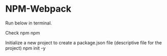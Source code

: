 # NPM-Webpack

Run below in terminal.

Check npm
npm

Initialize a new project to create a package.json file (descriptive file for the project)
npm init -y